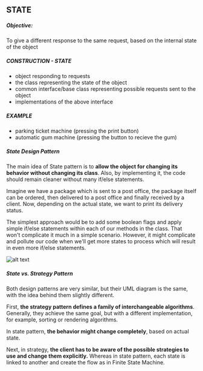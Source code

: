 ## STATE

##### Objective: 
To give a different response to the same request, based on the internal state of the object

##### CONSTRUCTION - STATE

- object responding to requests
- the class representing the state of the object
- common interface/base class representing possible requests sent to the object
- implementations of the above interface

##### EXAMPLE

- parking ticket machine (pressing the print button)
- automatic gum machine (pressing the button to recieve the gum)

##### State Design Pattern

The main idea of State pattern is to **allow the object for changing its behavior without changing its class**. Also, by implementing it, the code should remain cleaner without many if/else statements.

Imagine we have a package which is sent to a post office, the package itself can be ordered, then delivered to a post office and finally received by a client. Now, depending on the actual state, we want to print its delivery status.

The simplest approach would be to add some boolean flags and apply simple if/else statements within each of our methods in the class. That won't complicate it much in a simple scenario. However, it might complicate and pollute our code when we'll get more states to process which will result in even more if/else statements.

![alt text](https://www.baeldung.com/wp-content/uploads/2018/08/State-1.png)

##### State vs. Strategy Pattern

Both design patterns are very similar, but their UML diagram is the same, with the idea behind them slightly different.

First, **the strategy pattern defines a family of interchangeable algorithms**. Generally, they achieve the same goal, but with a different implementation, for example, sorting or rendering algorithms.

In state pattern, **the behavior might change completely**, based on actual state.

Next, in strategy, **the client has to be aware of the possible strategies to use and change them explicitly.** Whereas in state pattern, each state is linked to another and create the flow as in Finite State Machine.